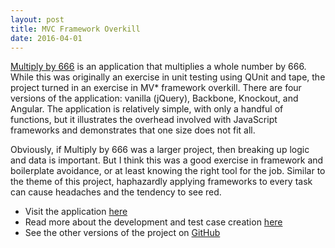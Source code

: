 ```yaml
---
layout: post
title: MVC Framework Overkill
date: 2016-04-01
---
```


<div class="row"><p><a class='link' href='https://jamesanaipakos.com/multiply-by-666'>Multiply by 666</a> is an application that multiplies a whole number by 666. While this was originally an exercise in unit testing using QUnit and tape, the project turned in an exercise in MV* framework overkill. There are four versions of the application: vanilla (jQuery), Backbone, Knockout, and Angular. The application is relatively simple, with only a handful of functions, but it illustrates the overhead involved with JavaScript frameworks and demonstrates that one size does not fit all.</p>

<p>Obviously, if Multiply by 666 was a larger project, then breaking up logic and data is important. But I think this was a good exercise in framework and boilerplate avoidance, or at least knowing the right tool for the job. Similar to the theme of this project, haphazardly applying frameworks to every task can cause headaches and the tendency to see red.</p>

<ul>
  <li>Visit the application <a class='link' href='https://jamesanaipakos.com/multiply-by-666'>here</a></li>
  <li>Read more about the development and test case creation <a class='link' href='/2016-03-01-unit-testing-with-tape'>here</a></li>
  <li>See the other versions of the project on <a class='link' href='https://github.com/janaipakos/multiply-by-666'>GitHub</a></li>
</ul>
</div>
